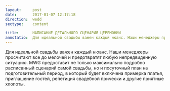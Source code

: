 ```yaml
---
layout:     post
date:       2017-01-07 12:17:18
direction:  wedd
sectype:    content

title:      НАПИСАНИЕ ДЕТАЛЬНОГО СЦЕНАРИЯ ЦЕРЕМОНИИ    
annotatio:  Для идеальной свадьбы важен каждый нюанс. Наши менеджеры просчитают все до мелочей и предотвратят любую непредвиденную ситуацию. MWG предоставит не только максимально подробно расписанный сценарий самой свадьбы, но и посуточный план на подготовительный период, в который будет включена примерка платья, приглашение гостей, репетиция свадебной прически и другие приятные хлопоты. 
---
```


Для идеальной свадьбы важен каждый нюанс. Наши менеджеры просчитают все до мелочей и предотвратят любую непредвиденную ситуацию. MWG предоставит не только максимально подробно расписанный сценарий самой свадьбы, но и посуточный план на подготовительный период, в который будет включена примерка платья, приглашение гостей, репетиция свадебной прически и другие приятные хлопоты. 